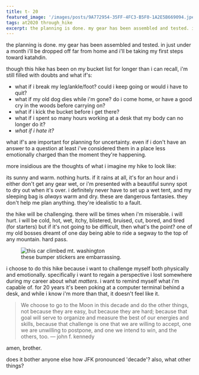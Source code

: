 ```yaml
---
title: t- 20
featured_image: '/images/posts/9A772954-35FF-4FC3-B5F0-1A2E5B669094.jpeg'
tags: at2020 through_hike
excerpt: the planning is done. my gear has been assembled and tested. in just under a month i'll be dropped off far from home and i'll be taking my first steps toward katahdin.
---
```


the planning is done. my gear has been assembled and tested. in just under a month i'll be dropped off far from home and i'll be taking my first steps toward katahdin.

though this hike has been on my bucket list for longer than i can recall, i'm still filled with doubts and what if's:

* what if i break my leg/ankle/foot? could i keep going or would i have to quit?
* what if my old dog dies while i'm gone? do i come home, or have a good cry in the woods before carrying on?
* what if i kick the bucket before i get there?
* what if i spent so many hours working at a desk that my body can no longer do it?
* _what if i hate it?_

what if's are important for planning for uncertainty. even if i don't have an answer to a question at least i've considered them in a place less emotionally charged than the moment they're happening.

more insidious are the thoughts of what i imagine my hike to look like:

its sunny and warm. nothing hurts. if it rains at all, it's for an hour and i either don't get any gear wet, or i'm presented with a beautiful sunny spot to dry out when it's over. i definitely never have to set up a wet tent, and my sleeping bag is *always* warm and dry. these are dangerous fantasies. they don't help me plan anything. they're idealistic to a fault.

the hike will be challenging. there will be times when i'm miserable. i will hurt. i will be cold, hot, wet, itchy, blistered, bruised, cut, bored, and tired (for starters) but if it's not going to be difficult, then what's the point? one of my old bosses dreamt of one day being able to ride a segway to the top of any mountain. hard pass.

<figure>
  <img src="/images/posts/410-gone.github.io/images/posts/00CC609D-454A-4996-833B-DA366EEFD6AE.jpeg" alt="this car climbed mt. washington" />
  <figcaption>these bumper stickers are embarrassing.</figcaption>
</figure>

i choose to do this hike because i want to challenge myself both physically and emotionally. specifically i want to regain a perspective i lost somewhere during my career about what _matters_. i want to remind myself what i'm capable of. for 20 years it's been poking at a computer terminal behind a desk, and while i know i'm more than that, it doesn't feel like it.

> We choose to go to the Moon in this decade and do the other things, not because they are easy, but because they are hard; because that goal will serve to organize and measure the best of our energies and skills, because that challenge is one that we are willing to accept, one we are unwilling to postpone, and one we intend to win, and the others, too. — john f. kennedy

amen, brother.

does it bother anyone else how JFK pronounced 'decade'? also, what other things?
